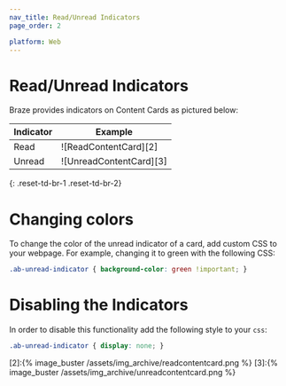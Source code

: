 ```yaml
---
nav_title: Read/Unread Indicators
page_order: 2

platform: Web
---
```


# Read/Unread Indicators

Braze provides indicators on Content Cards as pictured below:


|Indicator|Example |
|---|---|
|Read | ![ReadContentCard][2] |
| Unread | ![UnreadContentCard][3] |
{: .reset-td-br-1 .reset-td-br-2}

# Changing colors

To change the color of the unread indicator of a card, add custom CSS to your webpage. For example, changing it to green with the following CSS:

```css
.ab-unread-indicator { background-color: green !important; }
```

# Disabling the Indicators

In order to disable this functionality add the following style to your `css`:

```css
.ab-unread-indicator { display: none; }
```

[2]:{% image_buster /assets/img_archive/readcontentcard.png %}
[3]:{% image_buster /assets/img_archive/unreadcontentcard.png %}
